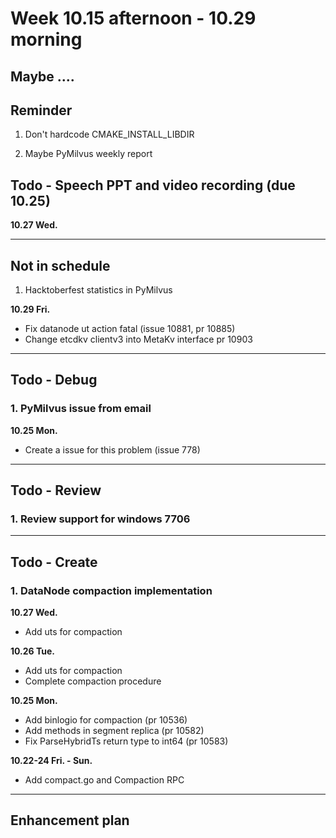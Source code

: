 # Week 10.15 afternoon - 10.29 morning

## Maybe ....

## Reminder

1. Don't hardcode CMAKE_INSTALL_LIBDIR

2. Maybe PyMilvus weekly report

## Todo - Speech PPT and video recording (due 10.25)
**10.27 Wed.**

----------------------------

## Not in schedule
1. Hacktoberfest statistics in PyMilvus


**10.29 Fri.**
- Fix datanode ut action fatal (issue 10881, pr 10885)
- Change etcdkv clientv3 into MetaKv interface pr 10903

----------------------------
## Todo - Debug
### 1. PyMilvus issue from email
**10.25 Mon.**
 - Create a issue for this problem (issue 778)

----------------------------

## Todo - Review
### 1. Review support for windows 7706

---------------------------

## Todo - Create
### 1. DataNode compaction implementation
**10.27 Wed.**
- Add uts for compaction

**10.26 Tue.**
- Add uts for compaction
- Complete compaction procedure

**10.25 Mon.**
- Add binlogio for compaction (pr 10536)
- Add methods in segment replica (pr 10582)
- Fix ParseHybridTs return type to int64 (pr 10583)

**10.22-24 Fri. - Sun.**
- Add compact.go and Compaction RPC
---------------------------

## Enhancement plan

